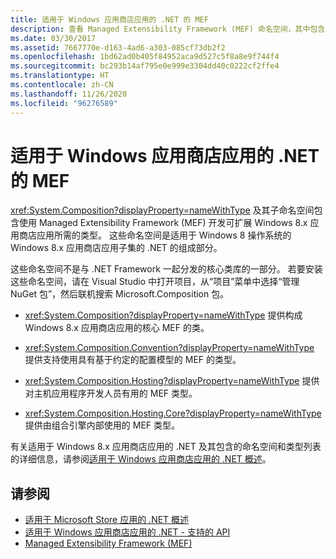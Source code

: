 ```yaml
---
title: 适用于 Windows 应用商店应用的 .NET 的 MEF
description: 查看 Managed Extensibility Framework (MEF) 命名空间，其中包含用于开发可扩展 Windows 8.x 应用商店应用的类型。
ms.date: 03/30/2017
ms.assetid: 7667770e-d163-4ad6-a303-085cf73db2f2
ms.openlocfilehash: 1bd62ad0b405f84952aca9d527c5f8a8e9f744f4
ms.sourcegitcommit: bc293b14af795e0e999e3304dd40c0222cf2ffe4
ms.translationtype: HT
ms.contentlocale: zh-CN
ms.lasthandoff: 11/26/2020
ms.locfileid: "96276589"
---
```

# <a name="mef-for-net-for-windows-store-apps"></a>适用于 Windows 应用商店应用的 .NET 的 MEF

<xref:System.Composition?displayProperty=nameWithType> 及其子命名空间包含使用 Managed Extensibility Framework (MEF) 开发可扩展 Windows 8.x 应用商店应用所需的类型。 这些命名空间是适用于 Windows 8 操作系统的 Windows 8.x 应用商店应用子集的 .NET 的组成部分。  
  
 这些命名空间不是与 .NET Framework 一起分发的核心类库的一部分。 若要安装这些命名空间，请在 Visual Studio 中打开项目，从“项目”菜单中选择“管理 NuGet 包”，然后联机搜索 Microsoft.Composition 包。  
  
- <xref:System.Composition?displayProperty=nameWithType> 提供构成 Windows 8.x 应用商店应用的核心 MEF 的类。  
  
- <xref:System.Composition.Convention?displayProperty=nameWithType> 提供支持使用具有基于约定的配置模型的 MEF 的类型。  
  
- <xref:System.Composition.Hosting?displayProperty=nameWithType> 提供对主机应用程序开发人员有用的 MEF 类型。  
  
- <xref:System.Composition.Hosting.Core?displayProperty=nameWithType> 提供由组合引擎内部使用的 MEF 类型。  
  
 有关适用于 Windows 8.x 应用商店应用的 .NET 及其包含的命名空间和类型列表的详细信息，请参阅[适用于 Windows 应用商店应用的 .NET 概述](/previous-versions/br230302(v=vs.110))。
  
## <a name="see-also"></a>请参阅

- [适用于 Microsoft Store 应用的 .NET 概述](/previous-versions/br230302(v=vs.110))
- [适用于 Windows 应用商店应用的 .NET - 支持的 API](/previous-versions/br230232(v=vs.110))
- [Managed Extensibility Framework (MEF)](index.md)
